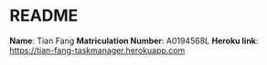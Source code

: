 # README

**Name**: Tian Fang
**Matriculation Number**: A0194568L
**Heroku link**: https://tian-fang-taskmanager.herokuapp.com



